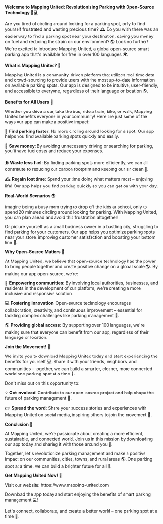 **Welcome to Mapping United: Revolutionizing Parking with Open-Source Technology 🚗💻**

Are you tired of circling around looking for a parking spot, only to find yourself frustrated and wasting precious time? 🕰️ Do you wish there was an easier way to find a parking spot near your destination, saving you money on fuel and reducing the strain on our environment? 🌎 Look no further! We're excited to introduce Mapping United, a global open-source smart parking app that's available for free in over 100 languages 🌍️.

**What is Mapping United? 🤔**

Mapping United is a community-driven platform that utilizes real-time data and crowd-sourcing to provide users with the most up-to-date information on available parking spots. Our app is designed to be intuitive, user-friendly, and accessible to everyone, regardless of their language or location 🌎️.

**Benefits for All Users 🤝**

Whether you drive a car, take the bus, ride a train, bike, or walk, Mapping United benefits everyone in your community! Here are just some of the ways our app can make a positive impact:

🚗 **Find parking faster**: No more circling around looking for a spot. Our app helps you find available parking spots quickly and easily.

💸 **Save money**: By avoiding unnecessary driving or searching for parking, you'll save fuel costs and reduce your expenses.

⛽️ **Waste less fuel**: By finding parking spots more efficiently, we can all contribute to reducing our carbon footprint and keeping our air clean 🌿.

🕰️ **Regain lost time**: Spend your time doing what matters most – enjoying life! Our app helps you find parking quickly so you can get on with your day.

**Real-World Scenarios 🌎**

Imagine being a busy mom trying to drop off the kids at school, only to spend 20 minutes circling around looking for parking. With Mapping United, you can plan ahead and avoid this frustration altogether!

Or picture yourself as a small business owner in a bustling city, struggling to find parking for your customers. Our app helps you optimize parking spots near your store, improving customer satisfaction and boosting your bottom line 💸.

**Why Open-Source Matters 🤝**

At Mapping United, we believe that open-source technology has the power to bring people together and create positive change on a global scale 🌎️. By making our app open-source, we're:

👥 **Empowering communities**: By involving local authorities, businesses, and residents in the development of our platform, we're creating a more inclusive and responsive solution.

💻 **Fostering innovation**: Open-source technology encourages collaboration, creativity, and continuous improvement – essential for tackling complex challenges like parking management 🤔.

🌎 **Providing global access**: By supporting over 100 languages, we're making sure that everyone can benefit from our app, regardless of their language or location.

**Join the Movement! 🚀**

We invite you to download Mapping United today and start experiencing the benefits for yourself 💻. Share it with your friends, neighbors, and communities – together, we can build a smarter, cleaner, more connected world one parking spot at a time 🔗.

Don't miss out on this opportunity to:

💡 **Get involved**: Contribute to our open-source project and help shape the future of parking management 🤝.

👉 **Spread the word**: Share your success stories and experiences with Mapping United on social media, inspiring others to join the movement 📢.

**Conclusion 🌟**

At Mapping United, we're passionate about creating a more efficient, sustainable, and connected world. Join us in this mission by downloading our app today and sharing it with those around you 🤝.

Together, let's revolutionize parking management and make a positive impact on our communities, cities, towns, and rural areas 🌎️. One parking spot at a time, we can build a brighter future for all 🌟.

**Get Mapping United Now! 🚀**

Visit our website: https://www.mapping-united.com

Download the app today and start enjoying the benefits of smart parking management 💻!

Let's connect, collaborate, and create a better world – one parking spot at a time 🔗.